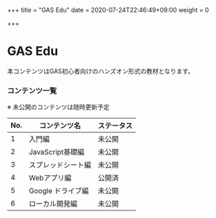 +++
title = "GAS Edu"
date = 2020-07-24T22:46:49+09:00
weight = 0

+++

# GAS Edu

本コンテンツはGAS初心者向けのハンズオン形式の教材となります。

### コンテンツ一覧
※ 未公開のコンテンツは随時更新予定

| No. | コンテンツ名 | ステータス |
| --- | ---------- | --- |
| 1   | 入門編      | 未公開 |
| 2   | JavaScript基礎編 | 未公開 |
| 3   | スプレッドシート編| 未公開 |
| 4   | Webアプリ編  | 公開済 |
| 5   | Google ドライブ編| 未公開 |
| 6   | ローカル開発編| 未公開 |
